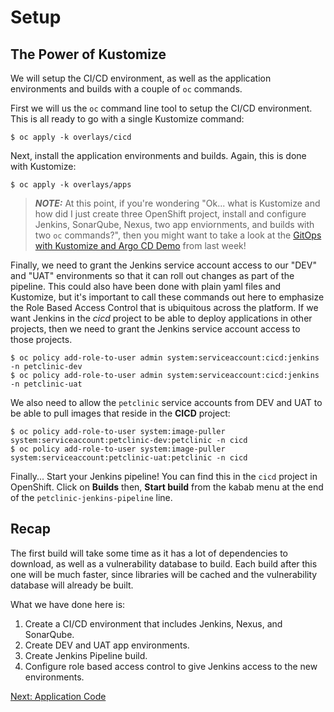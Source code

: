 # Setup

## The Power of Kustomize

We will setup the CI/CD environment, as well as the application environments and builds with a couple of `oc` commands.

First we will us the `oc` command line tool to setup the CI/CD environment. This is all ready to go with a single Kustomize command:
```
$ oc apply -k overlays/cicd
```

Next, install the application environments and builds.  Again, this is done with Kustomize:
```
$ oc apply -k overlays/apps
```

> **_NOTE:_**  At this point, if you're wondering "Ok... what is Kustomize and how did I just create three OpenShift project, install and configure Jenkins, SonarQube, Nexus, two app enviornments, and builds with two `oc` commands?", then you might want to take a look at the [GitOps with Kustomize and Argo CD Demo](https://github.com/demo-thursday/gitops-kustomize-argocd) from last week!

Finally, we need to grant the Jenkins service account access to our "DEV" and "UAT" environments so that it can roll out changes as part of the pipeline.  This could also have been done with plain yaml files and Kustomize, but it's important to call these commands out here to emphasize the Role Based Access Control that is ubiquitous across the platform.  If we want Jenkins in the *cicd* project to be able to deploy applications in other projects, then we need to grant the Jenkins service account access to those projects.

```
$ oc policy add-role-to-user admin system:serviceaccount:cicd:jenkins -n petclinic-dev
$ oc policy add-role-to-user admin system:serviceaccount:cicd:jenkins -n petclinic-uat
```

We also need to allow the `petclinic` service accounts from DEV and UAT to be able to pull images that reside in the **CICD** project:
```
$ oc policy add-role-to-user system:image-puller system:serviceaccount:petclinic-dev:petclinic -n cicd
$ oc policy add-role-to-user system:image-puller system:serviceaccount:petclinic-uat:petclinic -n cicd
```

Finally... Start your Jenkins pipeline!  You can find this in the `cicd` project in OpenShift.  Click on **Builds** then, **Start build** from the kabab menu at the end of the `petclinic-jenkins-pipeline` line.

## Recap

The first build will take some time as it has a lot of dependencies to download, as well as a vulnerability database to build.  Each build after this one will be much faster, since libraries will be cached and the vulnerability database will already be built.

What we have done here is:
1) Create a CI/CD environment that includes Jenkins, Nexus, and SonarQube.
2) Create DEV and UAT app environments.
3) Create Jenkins Pipeline build.
4) Configure role based access control to give Jenkins access to the new environments.

[Next: Application Code](02-application-code.md)